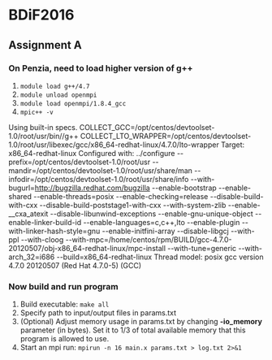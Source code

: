 # BDiF2016

## Assignment A

### On Penzia, need to load higher version of g++


1. `module load g++/4.7`
2. `module unload openmpi`
3. `module load openmpi/1.8.4_gcc`
4. `mpic++ -v`

Using built-in specs.
COLLECT_GCC=/opt/centos/devtoolset-1.0/root/usr/bin//g++
COLLECT_LTO_WRAPPER=/opt/centos/devtoolset-1.0/root/usr/libexec/gcc/x86_64-redhat-linux/4.7.0/lto-wrapper
Target: x86_64-redhat-linux
Configured with: ../configure --prefix=/opt/centos/devtoolset-1.0/root/usr --mandir=/opt/centos/devtoolset-1.0/root/usr/share/man --infodir=/opt/centos/devtoolset-1.0/root/usr/share/info --with-bugurl=http://bugzilla.redhat.com/bugzilla --enable-bootstrap --enable-shared --enable-threads=posix --enable-checking=release --disable-build-with-cxx --disable-build-poststage1-with-cxx --with-system-zlib --enable-__cxa_atexit --disable-libunwind-exceptions --enable-gnu-unique-object --enable-linker-build-id --enable-languages=c,c++,lto --enable-plugin --with-linker-hash-style=gnu --enable-initfini-array --disable-libgcj --with-ppl --with-cloog --with-mpc=/home/centos/rpm/BUILD/gcc-4.7.0-20120507/obj-x86_64-redhat-linux/mpc-install --with-tune=generic --with-arch_32=i686 --build=x86_64-redhat-linux
Thread model: posix
gcc version 4.7.0 20120507 (Red Hat 4.7.0-5) (GCC) 

### Now build and run program

1. Build executable:
 `make all`
2. Specify path to input/output files in params.txt
3. (Optional) Adjust memory usage in params.txt by changing  **-io_memory** parameter (in bytes). Set it to 1/3 of total available memory that this program is allowed to use.
4. Start an mpi run:
 `mpirun -n 16 main.x params.txt > log.txt 2>&1`
